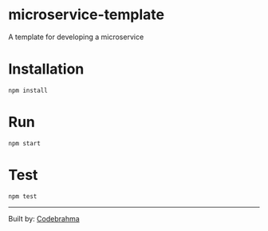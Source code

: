 # microservice-template
A template for developing a microservice

# Installation
`npm install`

# Run
`npm start`

# Test
`npm test`


---
Built by: [Codebrahma](https://github.com/Codebrahma/)
